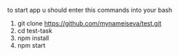 to start app u should enter this commands into your bash 
 1) git clone https://github.com/mynameiseva/test.git
 2) cd test-task
 3) npm install
 4) npm start